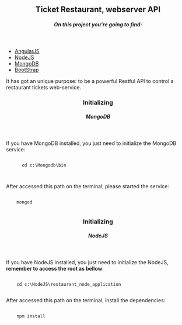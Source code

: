 
<header>
   <hgroup>
     <h2>Ticket Restaurant, webserver API </h2>
     <h5>On this project you're going to find:</h5>
   </hgroup>
</header>

  <ul>
    <li>
      <a href="https://angularjs.org/" target="blank">AngularJS</a>
    </li>
    <li>
      <a href="https://nodejs.org/en/" target="blank">NodeJS</a>
    </li>
    <li>
      <a href="https://www.mongodb.org/" target="blank">MongoDB</a>
    </li>
    <li>
      <a href="http://getbootstrap.com/" target="blank">BootStrap</a>
    </li>
  </ul>

<p>It has got an unique purpose: to be a powerful Restful API to control a restaurant tickets web-service.</P>

<header>
  <hgroup>
    <h3> Initializing </h3>
    <h5> MongoDB </h5>
  </hgroup>
</header>

<p>If you have MongoDB installed, you just need to initialize the MongoDB service:</p>

<section>
  <code>
      cd c:\Mongodb\bin<br>
  </code>
  <br>
   <p>After accessed this path on the terminal, please started the service:</p>
  <code>
    mongod
  </code>
</section>

<header>
  <hgroup>
    <h3> Initializing </h3>
    <h5> NodeJS </h5>
  </hgroup>
</header>

<p>If you have NodeJS installed, you just need to initialize the NodeJS, <strong> remember to access the root as bellow</strong>:</p>

<section>
  <code>
    cd c:\NodeJS\restaurant_node_application
  </code>
   <br>
   <p>After accessed this path on the terminal, install the dependencies:</p>
  <code>
    npm install
  </code>
</section>
